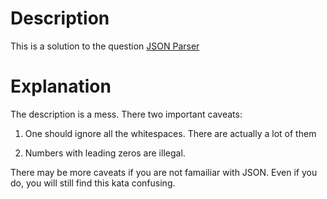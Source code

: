 # Description

This is a solution to the question [JSON Parser](https://www.codewars.com/kata/55aa170b54c32468c30000a9)


# Explanation

The description is a mess. There two important caveats:

1. One should ignore all the whitespaces. There are actually a lot of them

2. Numbers with leading zeros are illegal.

There may be more caveats if you are not famailiar with JSON. Even if you do, you will still find this kata confusing.

